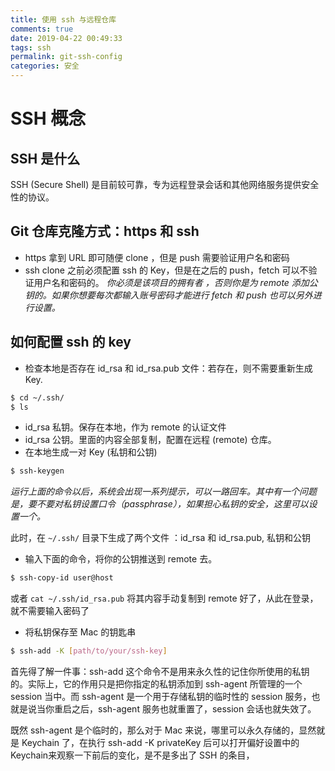 ```yaml
---
title: 使用 ssh 与远程仓库
comments: true
date: 2019-04-22 00:49:33
tags: ssh
permalink: git-ssh-config
categories: 安全
---
```


# SSH 概念

## SSH 是什么

SSH (Secure Shell) 是目前较可靠，专为远程登录会话和其他网络服务提供安全性的协议。

## Git 仓库克隆方式：https 和 ssh

- https 拿到 URL 即可随便 clone ，但是 push 需要验证用户名和密码
- ssh  clone 之前必须配置 ssh 的 Key，但是在之后的 push，fetch 可以不验证用户名和密码的。
	 _你必须是该项目的拥有者 ，否则你是为 remote 添加公钥的。如果你想要每次都输入账号密码才能进行 fetch 和 push 也可以另外进行设置。_

## 如何配置 ssh 的 key

- 检查本地是否存在 id_rsa 和 id_rsa.pub 文件：若存在，则不需要重新生成 Key.
```bash
$ cd ~/.ssh/
$ ls
```
  - id_rsa 私钥。保存在本地，作为 remote 的认证文件
  - id_rsa 公钥。里面的内容全部复制，配置在远程 (remote) 仓库。
- 在本地生成一对 Key (私钥和公钥)
```bash
$ ssh-keygen
```
_运行上面的命令以后，系统会出现一系列提示，可以一路回车。其中有一个问题是，要不要对私钥设置口令（passphrase），如果担心私钥的安全，这里可以设置一个。_

此时，在 `~/.ssh/` 目录下生成了两个文件 ：id_rsa 和 id_rsa.pub, 私钥和公钥

- 输入下面的命令，将你的公钥推送到 remote 去。
```bash
$ ssh-copy-id user@host
```
或者 `cat ~/.ssh/id_rsa.pub` 将其内容手动复制到 remote
好了，从此在登录，就不需要输入密码了

- 将私钥保存至 Mac 的钥匙串
```bash
$ ssh-add -K [path/to/your/ssh-key]
```
首先得了解一件事：ssh-add 这个命令不是用来永久性的记住你所使用的私钥的。实际上，它的作用只是把你指定的私钥添加到 ssh-agent 所管理的一个 session 当中。而 ssh-agent 是一个用于存储私钥的临时性的 session 服务，也就是说当你重启之后，ssh-agent 服务也就重置了，session 会话也就失效了。

既然 ssh-agent 是个临时的，那么对于 Mac 来说，哪里可以永久存储的，显然就是 Keychain 了，在执行 ssh-add -K privateKey 后可以打开偏好设置中的 Keychain来观察一下前后的变化，是不是多出了 SSH 的条目，



